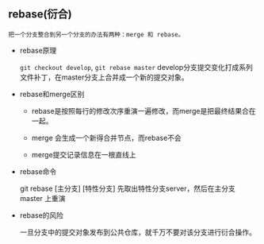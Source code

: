 ## rebase(衍合)

    把一个分支整合到另一个分支的办法有两种：merge 和 rebase。

 * rebase原理
 
    `git checkout develop`, `git rebase master` develop分支提交变化打成系列文件补丁，在master分支上合并成一个新的提交对象。   
 * rebase和merge区别

    - rebase是按照每行的修改次序重演一遍修改，而merge是把最终结果合在一起。  

    - merge 会生成一个新得合并节点，而rebase不会
    
    - merge提交记录信息在一根直线上

 * rebase命令
 
    git rebase [主分支] [特性分支]  先取出特性分支server，然后在主分支 master 上重演

 * rebase的风险

    一旦分支中的提交对象发布到公共仓库，就千万不要对该分支进行衍合操作。
 
